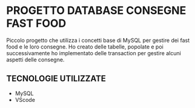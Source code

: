 # PROGETTO DATABASE CONSEGNE FAST FOOD 
Piccolo progetto che utilizza i concetti base di MySQL per gestire dei fast food e le loro consegne. 
Ho creato delle tabelle, popolate e poi successivamente ho implementato delle transaction per gestire alcuni aspetti delle consegne.

## TECNOLOGIE UTILIZZATE
- MySQL
- VScode
